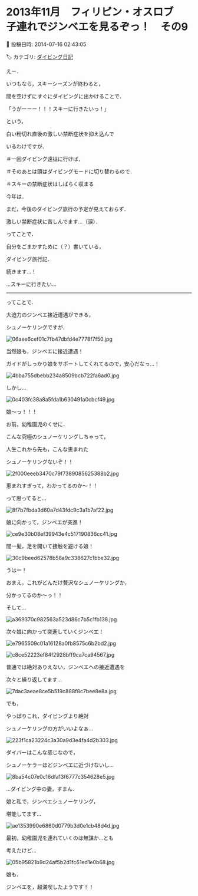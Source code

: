 # 2013年11月　フィリピン・オスロブ　子連れでジンベエを見るぞっ！　その9

📅 投稿日時: 2014-07-16 02:43:05

🏷️ カテゴリ: [ダイビング日記](ce3a7a8d424d112fce83ee85c81a0e344.md)

えー．


いつもなら，スキーシーズンが終わると，


間を空けずにすぐにダイビングに出かけることで．


「うがーーー！！！スキーに行きたいっ！」


という，


白い粉切れ直後の激しい禁断症状を抑え込んで


いるわけですが．


＃一回ダイビング遠征に行けば，


＃そのあとは頭はダイビングモードに切り替わるので．


＃スキーの禁断症状はしばらく収まる





今年は．


まだ，今後のダイビング旅行の予定が見えておらず．


激しい禁断症状に苦しんでます…（涙）．





ってことで．


自分をごまかすために（？）書いている，


ダイビング旅行記．


続きます…！





…スキーに行きたい…


---


ってことで．





大迫力のジンベエ接近遭遇ができる，


シュノーケリングですが．




![06aee6cef01c7fb47dbfd4e7778f7f50.jpg](images/06aee6cef01c7fb47dbfd4e7778f7f50.jpg)




当然娘も，ジンベエに接近遭遇！





ガイドがしっかり娘をサポートしてくれてるので，安心だなっ…！




![4bba755dbebb234a8509bcb722fa6ad0.jpg](images/4bba755dbebb234a8509bcb722fa6ad0.jpg)







しかし…




![0c403fc38a8a5fda1b630491a0cbcf49.jpg](images/0c403fc38a8a5fda1b630491a0cbcf49.jpg)




娘～っ！！！


お前，幼稚園児のくせに．


こんな究極のシュノーケリングしちゃって，


人生これから先も，こんな恵まれた


シュノーケリングないぞ！！




![2f000eeeb3470c79f7389085625388b2.jpg](images/2f000eeeb3470c79f7389085625388b2.jpg)




恵まれすぎって，わかってるのか～！！





って思ってると…




![8f7b7fbda3d60a7d43fdc9c3a1b7af22.jpg](images/8f7b7fbda3d60a7d43fdc9c3a1b7af22.jpg)




娘に向かって，ジンベエが突進！




![ce9e30b08ef39943e4c517190836cc41.jpg](images/ce9e30b08ef39943e4c517190836cc41.jpg)




間一髪，足を開いて接触を避ける娘！




![30c9beed62578b58a9c338627c1bbe32.jpg](images/30c9beed62578b58a9c338627c1bbe32.jpg)




うはー！


おまえ，これがどんだけ贅沢なシュノーケリングか，


分かってるのか～っ！！





そして…




![a369370c982563a523d86c7b5c1fb138.jpg](images/a369370c982563a523d86c7b5c1fb138.jpg)




次々娘に向かって突進していくジンベエ！




![e7965509c01a16128a0fb8575c6b2bd2.jpg](images/e7965509c01a16128a0fb8575c6b2bd2.jpg)









![c8ce52223ef84f2928bff9ca7ca94567.jpg](images/c8ce52223ef84f2928bff9ca7ca94567.jpg)







普通では絶対ありえない，ジンベエへの接近遭遇を


次々と繰り返してます…




![7dac3aeae8ce5b519c888f8c7bee8e8a.jpg](images/7dac3aeae8ce5b519c888f8c7bee8e8a.jpg)




でも．


やっぱりこれ，ダイビングより絶対


シュノーケリングの方がいいよなぁ…




![223f1ca23224c3a30a9d3e4fa4d2b303.jpg](images/223f1ca23224c3a30a9d3e4fa4d2b303.jpg)







ダイバーはこんな感じなので，


シュノーケラーほどジンベエに近づけないし…




![8ba54c07e0c16dfa13f6777c354628e5.jpg](images/8ba54c07e0c16dfa13f6777c354628e5.jpg)







…ダイビング中の妻，すまん．


娘と私で，ジンベエシュノーケリング，


堪能してます…




![ae1353990e6860d0779b3d0e1cb48d4d.jpg](images/ae1353990e6860d0779b3d0e1cb48d4d.jpg)







最初，幼稚園児を連れていくのは無謀か…とも


考えたけど…




![05b95821b9d24af5b2d1fc61ed1e0b68.jpg](images/05b95821b9d24af5b2d1fc61ed1e0b68.jpg)




娘も．


ジンベエを，超満喫したようです！！
